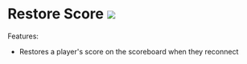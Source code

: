 # Restore Score <a href="https://sourcemod.krus.dk/restorescore.zip"><img src="https://img.shields.io/badge/-download-informational" /></a>

Features:

- Restores a player's score on the scoreboard when they reconnect
